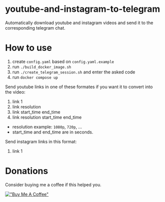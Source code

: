 # youtube-and-instagram-to-telegram
Automatically download youtube and instagram videos and send it to the corresponding telegram chat.

# How to use

1. create `config.yaml` based on `config.yaml.example`
2. run `./build_docker_image.sh`
3. run `./create_telegram_session.sh` and enter the asked code
4. run `docker compose up`

Send youtube links in one of these formates if you want it to convert into the video:
1. link 1
2. link resolution
3. link start_time end_time
4. link resolution start_time end_time

- resolution example: `1080p`, `720p`, ...
- start_time and end_time are in seconds.

Send instagram links in this format:
1. link 1

# Donations
Consider buying me a coffee if this helped you.

[!["Buy Me A Coffee"](https://www.buymeacoffee.com/assets/img/custom_images/orange_img.png)](https://www.buymeacoffee.com/aflt)
